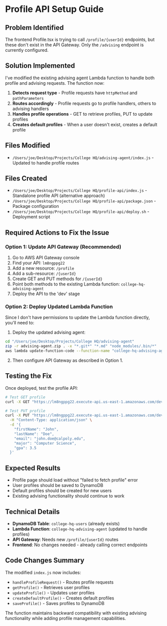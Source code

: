 # Profile API Setup Guide

## Problem Identified
The frontend Profile.tsx is trying to call `/profile/{userId}` endpoints, but these don't exist in the API Gateway. Only the `/advising` endpoint is currently configured.

## Solution Implemented
I've modified the existing advising agent Lambda function to handle both profile and advising requests. The function now:

1. **Detects request type** - Profile requests have `httpMethod` and `pathParameters`
2. **Routes accordingly** - Profile requests go to profile handlers, others to advising handlers
3. **Handles profile operations** - GET to retrieve profiles, PUT to update profiles
4. **Creates default profiles** - When a user doesn't exist, creates a default profile

## Files Modified
- `/Users/joe/Desktop/Projects/College HQ/advising-agent/index.js` - Updated to handle profile routes

## Files Created
- `/Users/joe/Desktop/Projects/College HQ/profile-api/index.js` - Standalone profile API (alternative approach)
- `/Users/joe/Desktop/Projects/College HQ/profile-api/package.json` - Package configuration
- `/Users/joe/Desktop/Projects/College HQ/profile-api/deploy.sh` - Deployment script

## Required Actions to Fix the Issue

### Option 1: Update API Gateway (Recommended)
1. Go to AWS API Gateway console
2. Find your API: `lm8ngppg22`
3. Add a new resource: `/profile`
4. Add a sub-resource: `/{userId}`
5. Create GET and PUT methods for `/{userId}`
6. Point both methods to the existing Lambda function: `college-hq-advising-agent`
7. Deploy the API to the 'dev' stage

### Option 2: Deploy Updated Lambda Function
Since I don't have permissions to update the Lambda function directly, you'll need to:

1. Deploy the updated advising agent:
```bash
cd "/Users/joe/Desktop/Projects/College HQ/advising-agent"
zip -r advising-agent.zip . -x "*.git*" "*.md" "node_modules/.bin/*"
aws lambda update-function-code --function-name "college-hq-advising-agent" --zip-file fileb://advising-agent.zip
```

2. Then configure API Gateway as described in Option 1.

## Testing the Fix

Once deployed, test the profile API:

```bash
# Test GET profile
curl -X GET "https://lm8ngppg22.execute-api.us-east-1.amazonaws.com/dev/profile/test-user-123"

# Test PUT profile
curl -X PUT "https://lm8ngppg22.execute-api.us-east-1.amazonaws.com/dev/profile/test-user-123" \
  -H "Content-Type: application/json" \
  -d '{
    "firstName": "John",
    "lastName": "Doe",
    "email": "john.doe@calpoly.edu",
    "major": "Computer Science",
    "gpa": 3.5
  }'
```

## Expected Results
- Profile page should load without "failed to fetch profile" error
- User profiles should be saved to DynamoDB
- Default profiles should be created for new users
- Existing advising functionality should continue to work

## Technical Details
- **DynamoDB Table**: `college-hq-users` (already exists)
- **Lambda Function**: `college-hq-advising-agent` (updated to handle profiles)
- **API Gateway**: Needs new `/profile/{userId}` routes
- **Frontend**: No changes needed - already calling correct endpoints

## Code Changes Summary
The modified `index.js` now includes:
- `handleProfileRequest()` - Routes profile requests
- `getProfile()` - Retrieves user profiles
- `updateProfile()` - Updates user profiles  
- `createDefaultProfile()` - Creates default profiles
- `saveProfile()` - Saves profiles to DynamoDB

The function maintains backward compatibility with existing advising functionality while adding profile management capabilities.